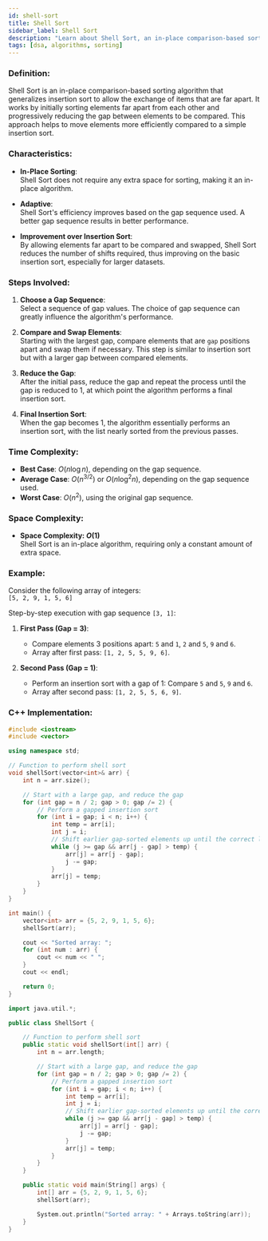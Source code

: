 ```yaml
---
id: shell-sort  
title: Shell Sort  
sidebar_label: Shell Sort  
description: "Learn about Shell Sort, an in-place comparison-based sorting algorithm that generalizes insertion sort to allow the exchange of items that are far apart."
tags: [dsa, algorithms, sorting]
---
```


### Definition:
Shell Sort is an in-place comparison-based sorting algorithm that generalizes insertion sort to allow the exchange of items that are far apart. It works by initially sorting elements far apart from each other and progressively reducing the gap between elements to be compared. This approach helps to move elements more efficiently compared to a simple insertion sort.

### Characteristics:
- **In-Place Sorting**:  
  Shell Sort does not require any extra space for sorting, making it an in-place algorithm.

- **Adaptive**:  
  Shell Sort's efficiency improves based on the gap sequence used. A better gap sequence results in better performance.

- **Improvement over Insertion Sort**:  
  By allowing elements far apart to be compared and swapped, Shell Sort reduces the number of shifts required, thus improving on the basic insertion sort, especially for larger datasets.

### Steps Involved:
1. **Choose a Gap Sequence**:  
   Select a sequence of gap values. The choice of gap sequence can greatly influence the algorithm's performance.

2. **Compare and Swap Elements**:  
   Starting with the largest gap, compare elements that are `gap` positions apart and swap them if necessary. This step is similar to insertion sort but with a larger gap between compared elements.

3. **Reduce the Gap**:  
   After the initial pass, reduce the gap and repeat the process until the gap is reduced to 1, at which point the algorithm performs a final insertion sort.

4. **Final Insertion Sort**:  
   When the gap becomes 1, the algorithm essentially performs an insertion sort, with the list nearly sorted from the previous passes.

### Time Complexity:
- **Best Case**: $O(n \log n)$, depending on the gap sequence.
- **Average Case**: $O(n^{3/2})$ or $O(n \log^2 n)$, depending on the gap sequence used.
- **Worst Case**: $O(n^2)$, using the original gap sequence.

### Space Complexity:
- **Space Complexity: $O(1)$**  
  Shell Sort is an in-place algorithm, requiring only a constant amount of extra space.

### Example:
Consider the following array of integers:  
`[5, 2, 9, 1, 5, 6]`

Step-by-step execution with gap sequence `[3, 1]`:

1. **First Pass (Gap = 3)**:
   - Compare elements 3 positions apart: `5` and `1`, `2` and `5`, `9` and `6`.
   - Array after first pass: `[1, 2, 5, 5, 9, 6]`.

2. **Second Pass (Gap = 1)**:
   - Perform an insertion sort with a gap of 1: Compare `5` and `5`, `9` and `6`.
   - Array after second pass: `[1, 2, 5, 5, 6, 9]`.

### C++ Implementation:
```cpp
#include <iostream>
#include <vector>

using namespace std;

// Function to perform shell sort
void shellSort(vector<int>& arr) {
    int n = arr.size();

    // Start with a large gap, and reduce the gap
    for (int gap = n / 2; gap > 0; gap /= 2) {
        // Perform a gapped insertion sort
        for (int i = gap; i < n; i++) {
            int temp = arr[i];
            int j = i;
            // Shift earlier gap-sorted elements up until the correct location for arr[i] is found
            while (j >= gap && arr[j - gap] > temp) {
                arr[j] = arr[j - gap];
                j -= gap;
            }
            arr[j] = temp;
        }
    }
}

int main() {
    vector<int> arr = {5, 2, 9, 1, 5, 6};
    shellSort(arr);

    cout << "Sorted array: ";
    for (int num : arr) {
        cout << num << " ";
    }
    cout << endl;

    return 0;
}

import java.util.*;

public class ShellSort {

    // Function to perform shell sort
    public static void shellSort(int[] arr) {
        int n = arr.length;

        // Start with a large gap, and reduce the gap
        for (int gap = n / 2; gap > 0; gap /= 2) {
            // Perform a gapped insertion sort
            for (int i = gap; i < n; i++) {
                int temp = arr[i];
                int j = i;
                // Shift earlier gap-sorted elements up until the correct location for arr[i] is found
                while (j >= gap && arr[j - gap] > temp) {
                    arr[j] = arr[j - gap];
                    j -= gap;
                }
                arr[j] = temp;
            }
        }
    }

    public static void main(String[] args) {
        int[] arr = {5, 2, 9, 1, 5, 6};
        shellSort(arr);

        System.out.println("Sorted array: " + Arrays.toString(arr));
    }
}
